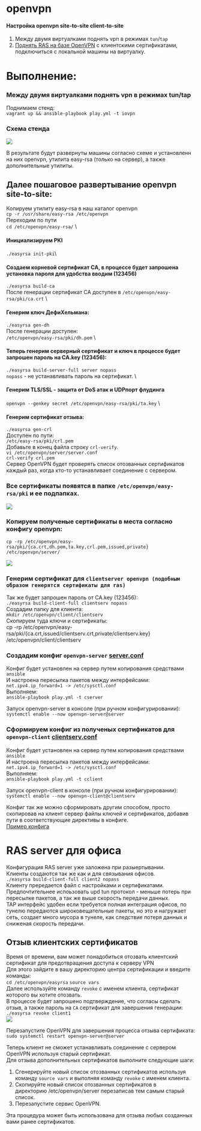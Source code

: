 # openvpn
#### Настройка openvpn site-to-site client-to-site

1. Между двумя виртуалками поднять vpn в режимах `tun`/`tap`
2. [Поднять RAS на базе OpenVPN](https://github.com/vedoff/openvpn/blob/main/README.md#ras-server-%D0%B4%D0%BB%D1%8F-%D0%BE%D1%84%D0%B8%D1%81%D0%B0) с клиентскими сертификатами, подключиться с локальной машины на виртуалку.

# Выполнение:
### Между двумя виртуалками поднять vpn в режимах tun/tap
Поднимаем стенд: \
`vagrant up && ansible-playbook play.yml -t iovpn`
### Схема стенда
![](https://github.com/vedoff/openvpn/blob/main/pict/Screenshot%20from%202022-03-29%2015-18-58.png)

В результате будут развернуты машины согласно схеме и установленн на них openvpn, утилита easy-rsa (только на сервер), а также дополнительные утилиты.

## Далее пошаговое развертывание openvpn site-to-site:
Копируем утилиту easy-rsa в наш каталог openvpn \
`cp -r /usr/share/easy-rsa /etc/openvpn` \
Переходим по пути \
`cd /etc/openvpn/easy-rsa/` \
#### Инициализируем PKI 
`./easyrsa init-pki`\
#### Создаем корневой сертификат CA, в процессе будет запрошена установка пароля для удобства вводим (123456)
`./easyrsa build-ca` \
После генерации сертификат CA доступен в `/etc/openvpn/easy-rsa/pki/ca.crt` \
#### Генерим ключ ДефиХельмана: 
`./easyrsa gen-dh` \
После генерации доступен: \
`/etc/openvpn/easy-rsa/pki/dh.pem` \
#### Теперь генерим серверный сертификат и ключ в процессе будет запрошен пароль на CA.key (123456): 
`./easyrsa build-server-full server nopass` \
`nopass` - не устанавливать пароль на сертификат. \
#### Генерим TLS/SSL - защита от DoS атак и UDPпорт флудинга 
`openvpn --genkey secret /etc/openvpn/easy-rsa/pki/ta.key` \
#### Генерим сертификат отзыва: 
`./easyrsa gen-crl` \
Доступен по пути: \
`/etc/easy-rsa/pki/crl.pem` \
Добавьте в конец файла строку `crl-verify`. \
`vi /etc/openvpn/server/server.conf` \
`crl-verify crl.pem` \
Сервер OpenVPN будет проверять список отозванных сертификатов каждый раз, когда кто-то устанавливает соединение с сервером. 
### Все сертификаты появятся в папкe `/etc/openvpn/easy-rsa/pki` и ее подпапках.
![](https://github.com/vedoff/openvpn/blob/main/pict/Screenshot%20from%202022-03-29%2017-53-24.png)
### Копируем полученые сертификаты в места согласно конфигу openvpn: 
`cp -rp /etc/openvpn/easy-rsa/pki/{ca.crt,dh.pem,ta.key,crl.pem,issued,private} /etc/openvpn/server/` 

![](https://github.com/vedoff/openvpn/blob/main/pict/Screenshot%20from%202022-03-29%2016-40-03.png)

### Генерим сертификат для `clientserver openvpn (подобным образом генерятся сертификаты для ras)` 
Так же будет запрошен пароль от CA.key (123456): \
`./easyrsa build-client-full clientserv nopass` \
Создадим папку для клиента: \
`mkdir /etc/openvpn/client/clientserv` \
Скопируем туда ключи и сертификаты: \
cp -rp /etc/openvpn/easy-rsa/pki/{ca.crt,issued/clientserv.crt,private/clientserv.key} /etc/openvpn/client/clientserv
### Создадим конфиг `openvpn-server` [server.conf](https://github.com/vedoff/openvpn/blob/main/roles/ovpn/templates/server.conf.j2) 
Конфиг будет установлен на сервер путем копирования средствами `ansible` \
И настроена пересылка пакетов между интерфейсами: \
`net.ipv4.ip_forward=1 -> /etc/sysctl.conf` \
Выполняем: \
`ansible-playbook play.yml -t cserver` 

Запуск openvpn-server в консоле (при ручном конфигурировании): \
`systemctl enable --now openvpn-server@server`
### Сформируем конфиг из полученых сертификатов для `openvpn-client` [clientserv.conf](https://github.com/vedoff/openvpn/blob/main/roles/ovpn/templates/clientserv.conf.j2)
Конфиг будет установлен на сервер путем копирования средствами `ansible` \
И настроена пересылка пакетов между интерфейсами: \
`net.ipv4.ip_forward=1 -> /etc/sysctl.conf` \
Выполняем: \
`ansible-playbook play.yml -t cclient` 

Запуск openvpn-client в консоле (при ручном конфигурировании): \
`systemctl enable --now openvpn-client@clientserv`

Конфиг так же можно сформировать другим способом, просто скопировав на клиент сервер файлы ключей и сертификатов, добавив пути в соответствующие директивы в конфиге. \
[Пример конфига](https://github.com/vedoff/openvpn/blob/main/roles/ovpn/files/clientserv.conf.example)

# RAS server для офиса
Конфигурация RAS server уже заложена при разыертывании. \
Клиенты создаются так же как и для связывания офисов. \
`./easyrsa build-client-full client2 nopass` \
Клиенту прередается файл с настройками и сертификатами. \
Предпочтительнее испоьзовать upd tun протокол - меньше потерь при пересылке пакетов, а так же выше скорость передачи данных. \
TAP интерфейс удобен если требуется полная интеграция офисов, по тунелю передаются широковещательные пакеты, но это и нагружает сеть, создает много мусора в тунеле, как следствие потеря данных и сниженая скорость передачи.
## Отзыв клиентских сертификатов
Время от времени, вам может понадобиться отозвать клиентский сертификат для предотвращения доступа к серверу VPN \
Для этого зайдите в вашу директорию центра сертификации и введите команды: \
`cd /etc/openvpn/easyrsa`
`source vars` \
Далее используйте команду `revoke` с именем клиента, сертификат которого вы хотите отозвать. \
В процессе будет запрошено подтверждение, что согласы сделать отзыв, а также пароль на `CA` сертификат для завершения генерации: \
`./easyrsa revoke client1` \
![](https://github.com/vedoff/openvpn/blob/main/pict/Screenshot%20from%202022-04-11%2018-08-11.png)

Перезапустите OpenVPN для завершения процесса отзыва сертификата: \
`sudo systemctl restart openvpn-server@server`

Теперь клиент не сможет устанавливать соединение с сервером OpenVPN используя старый сертификат. \
Для отзыва дополнительных сертификатов выполните следующие шаги:
1. Сгенерируйте новый список отозванных сертификатов используя команду `source vars` и выполняя команду `revoke` с именем клиента.
2. Скопируйте новый список отозванных сертификатов в директорию /etc/openvpn/server перезаписав тем самым старый список.
3. Перезапустите сервис OpenVPN. 
    
Эта процедура может быть использована для отзыва любых созданных вами ранее сертификатов.
